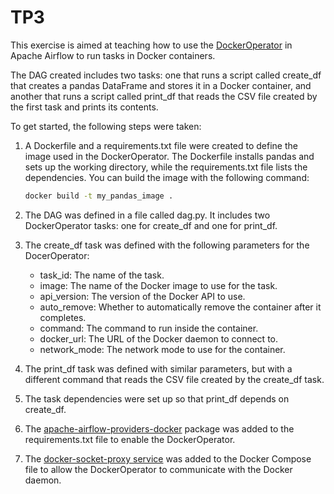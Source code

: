 # TP3

This exercise is aimed at teaching how to use the [DockerOperator](https://airflow.apache.org/docs/apache-airflow-providers-docker/stable/_api/airflow/providers/docker/operators/docker/index.html
) in Apache Airflow to run tasks in Docker containers.

The DAG created includes two tasks: one that runs a script called create_df that creates a pandas DataFrame and stores
it in a Docker container, and another that runs a script called print_df that reads the CSV file created by the first
task and prints its contents.

To get started, the following steps were taken:

1. A Dockerfile and a requirements.txt file were created to define the image used in the DockerOperator. The Dockerfile
   installs pandas and sets up the working directory, while the requirements.txt file lists the dependencies.
   You can build the image with the following command:
   ```bash
   docker build -t my_pandas_image .
   ```
2. The DAG was defined in a file called dag.py. It includes two DockerOperator tasks: one for create_df and one for
   print_df.

3. The create_df task was defined with the following parameters for the DocerOperator:
    - task_id: The name of the task.
    - image: The name of the Docker image to use for the task.
    - api_version: The version of the Docker API to use.
    - auto_remove: Whether to automatically remove the container after it completes.
    - command: The command to run inside the container.
    - docker_url: The URL of the Docker daemon to connect to.
    - network_mode: The network mode to use for the container.

4. The print_df task was defined with similar parameters, but with a different command that reads the CSV file created
   by the create_df task.

5. The task dependencies were set up so that print_df depends on create_df.

6. The [apache-airflow-providers-docker](https://airflow.apache.org/docs/apache-airflow-providers-docker/stable/index.html) package was added to the requirements.txt file to enable the DockerOperator.

7. The [docker-socket-proxy service](https://github.com/Tecnativa/docker-socket-proxy) was added to the Docker Compose file to allow the DockerOperator to communicate with
   the Docker daemon.
